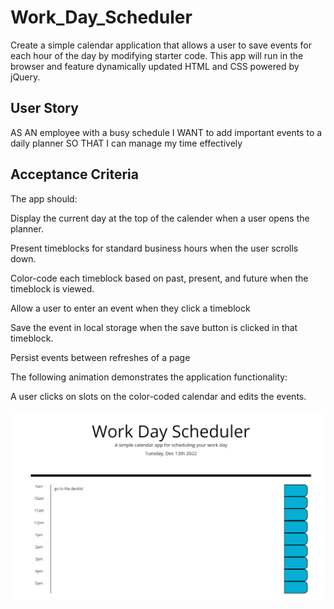 # Work_Day_Scheduler

Create a simple calendar application that allows a user to save events for each hour of the day by modifying starter code. This app will run in the browser and feature dynamically updated HTML and CSS powered by jQuery.

## User Story
AS AN employee with a busy schedule
I WANT to add important events to a daily planner
SO THAT I can manage my time effectively


## Acceptance Criteria

The app should:

Display the current day at the top of the calender when a user opens the planner.

Present timeblocks for standard business hours when the user scrolls down.

Color-code each timeblock based on past, present, and future when the timeblock is viewed.

Allow a user to enter an event when they click a timeblock

Save the event in local storage when the save button is clicked in that timeblock.

Persist events between refreshes of a page

The following animation demonstrates the application functionality:

A user clicks on slots on the color-coded calendar and edits the events.

<img src = ./images/screenshot.png>